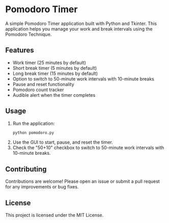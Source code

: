 # Pomodoro Timer

A simple Pomodoro Timer application built with Python and Tkinter. This application helps you manage your work and break intervals using the Pomodoro Technique.

## Features

- Work timer (25 minutes by default)
- Short break timer (5 minutes by default)
- Long break timer (15 minutes by default)
- Option to switch to 50-minute work intervals with 10-minute breaks
- Pause and reset functionality
- Pomodoro count tracker
- Audible alert when the timer completes

## Usage

1. Run the application:
    ```bash
    python pomodoro.py
    ```
2. Use the GUI to start, pause, and reset the timer.
3. Check the "50+10" checkbox to switch to 50-minute work intervals with 10-minute breaks.

## Contributing

Contributions are welcome! Please open an issue or submit a pull request for any improvements or bug fixes.

## License

This project is licensed under the MIT License.